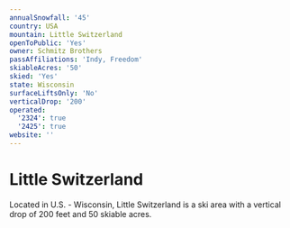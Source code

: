 ```yaml
---
annualSnowfall: '45'
country: USA
mountain: Little Switzerland
openToPublic: 'Yes'
owner: Schmitz Brothers
passAffiliations: 'Indy, Freedom'
skiableAcres: '50'
skied: 'Yes'
state: Wisconsin
surfaceLiftsOnly: 'No'
verticalDrop: '200'
operated:
  '2324': true
  '2425': true
website: ''
---
```



# Little Switzerland

Located in U.S. - Wisconsin, Little Switzerland is a ski area with a vertical drop of 200 feet and 50 skiable acres.
